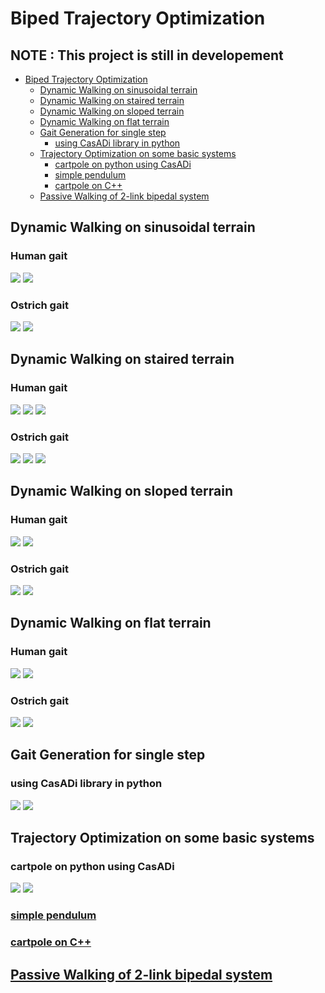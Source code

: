 # Biped Trajectory Optimization
## NOTE : This project is still in developement
- [Biped Trajectory Optimization](#biped-trajectory-optimization)
  * [Dynamic Walking on sinusoidal terrain](#dynamic-walking-on-sinusoidal-terrain)
  * [Dynamic Walking on staired terrain](#dynamic-walking-on-staired-terrain)
  * [Dynamic Walking on sloped terrain](#dynamic-walking-on-sloped-terrain)
  * [Dynamic Walking on flat terrain](#dynamic-walking-on-flat-terrain)
  * [Gait Generation for single step](#gait-generation-for-single-step)
    + [using CasADi library in python](#using-casadi-library-in-python)
  * [Trajectory Optimization on some basic systems](#trajectory-optimization-on-some-basic-systems)
    + [cartpole on python using CasADi](#cartpole-on-python-using-casadi)
    + [simple pendulum](#simple-pendulum)
    + [cartpole on C++](#cartpole-on-c)
  * [Passive Walking of 2-link bipedal system](#passive-walking-of-2-link-bipedal-system)

## Dynamic Walking on sinusoidal terrain
### Human gait
![](five-link-path-generation/uneven-terrain/results/sin_walk_10.gif)
![](five-link-path-generation/uneven-terrain/results/sin_walk_10.png) 
### Ostrich gait
![](five-link-path-generation/uneven-terrain/results/osin_walk_10.gif)
![](five-link-path-generation/uneven-terrain/results/osin_walk_10.png) 
## Dynamic Walking on staired terrain
### Human gait
![](five-link-path-generation/uneven-terrain/results/stairs_walk_10.gif)
![](five-link-path-generation/uneven-terrain/results/stairs_walk_10.png) 
![](five-link-path-generation/uneven-terrain/results/stairs_down_walk_10.gif)
### Ostrich gait
![](five-link-path-generation/uneven-terrain/results/ostairs_walk_10.gif)
![](five-link-path-generation/uneven-terrain/results/ostairs_walk_10.png) 
![](five-link-path-generation/uneven-terrain/results/ostairs_down_walk_10.gif)
## Dynamic Walking on sloped terrain
### Human gait
![](five-link-path-generation/uneven-terrain/results/slope_walk_10.gif)
![](five-link-path-generation/uneven-terrain/results/slope_walk_10.png) 
### Ostrich gait
![](five-link-path-generation/uneven-terrain/results/oslope_walk_10.gif)
![](five-link-path-generation/uneven-terrain/results/oslope_walk_10.png) 
## Dynamic Walking on flat terrain
### Human gait
![](five-link-path-generation/uneven-terrain/results/flat_walk_10.gif)
![](five-link-path-generation/uneven-terrain/results/flat_walk_10.png) 
### Ostrich gait
![](five-link-path-generation/uneven-terrain/results/oflat_walk_10.gif)
![](five-link-path-generation/uneven-terrain/results/oflat_walk_10.png) 

## Gait Generation for single step
### using CasADi library in python
![](five-link-gait-generation/animation2.gif) ![](five-link-gait-generation/graph.png)

## Trajectory Optimization on some basic systems
### cartpole on python using CasADi

![](basic-tasks/catpole-python/cartpole.gif) ![](basic-tasks/catpole-python/Graph.png)

### [simple pendulum](basic-tasks/simple_pendulum.m)

### [cartpole on C++](basic-tasks/cartpole-cpp)

## [Passive Walking of 2-link bipedal system](passive-walker)

